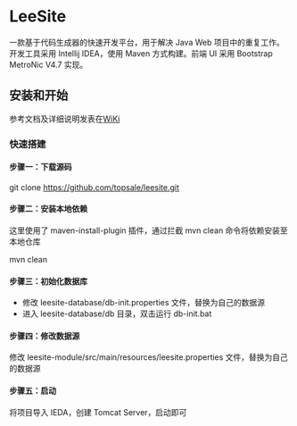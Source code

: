 # LeeSite
一款基于代码生成器的快速开发平台，用于解决 Java Web 项目中的重复工作。开发工具采用 Intellij IDEA，使用 Maven 方式构建。前端 UI 采用 Bootstrap MetroNic V4.7 实现。

## 安装和开始
参考文档及详细说明发表在[WiKi](https://github.com/topsale/leesite/wiki/LeeSite)

### 快速搭建

#### 步骤一：下载源码
git clone https://github.com/topsale/leesite.git

#### 步骤二：安装本地依赖
这里使用了 maven-install-plugin 插件，通过拦截 mvn clean 命令将依赖安装至本地仓库

mvn clean

#### 步骤三：初始化数据库
* 修改 leesite-database/db-init.properties 文件，替换为自己的数据源
* 进入 leesite-database/db 目录，双击运行 db-init.bat

#### 步骤四：修改数据源
修改 leesite-module/src/main/resources/leesite.properties 文件，替换为自己的数据源

#### 步骤五：启动
将项目导入 IEDA，创建 Tomcat Server，启动即可